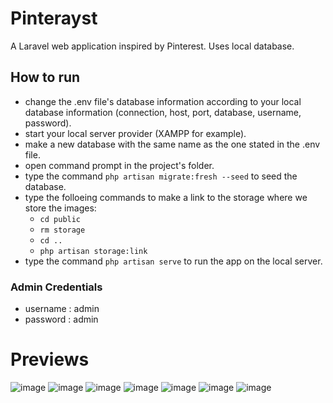# Pinterayst
A Laravel web application inspired by Pinterest. Uses local database.

## How to run
- change the .env file's database information according to your local database information (connection, host, port, database, username, password).
- start your local server provider (XAMPP for example).
- make a new database with the same name as the one stated in the .env file.
- open command prompt in the project's folder.
- type the command ```php artisan migrate:fresh --seed``` to seed the database.
- type the folloeing commands to make a link to the storage where we store the images:
  - ```cd public```
  - ```rm storage```
  - ```cd ..```
  - ```php artisan storage:link```
- type the command ```php artisan serve``` to run the app on the local server.
  
### Admin Credentials
- username : admin
- password : admin

# Previews
![image](https://github.com/wantouw/Pinterayst/assets/91063309/7bfb9f74-b142-4bcf-8a77-328596919f27)
![image](https://github.com/wantouw/Pinterayst/assets/91063309/c5dd459c-bdcd-46cb-8ba3-91ee272f5f20)
![image](https://github.com/wantouw/Pinterayst/assets/91063309/5c4d137c-cffb-4d07-afab-f938c2051f36)
![image](https://github.com/wantouw/Pinterayst/assets/91063309/debd80ce-83fd-4f11-8629-879ac1c05984)
![image](https://github.com/wantouw/Pinterayst/assets/91063309/081e8b7b-6244-4d04-8e89-a517e989cd21)
![image](https://github.com/wantouw/Pinterayst/assets/91063309/6101df02-158e-45bb-a793-7d60deb2f942)
![image](https://github.com/wantouw/Pinterayst/assets/91063309/98bb732d-e76a-4bbb-80d7-edd4c324a104)


